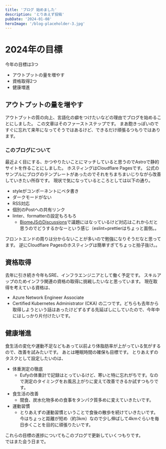 ```yaml
---
title: 'ブログ 始めました'
description: 'とりあえず投稿'
pubDate: '2024-01-08'
heroImage: '/blog-placeholder-3.jpg'
---
```


# 2024年の目標
今年の目標は3つ
- アウトプットの量を増やす
- 資格取得2つ
- 健康増進

## アウトプットの量を増やす
アウトプットの質の向上、言語化の癖をつけたいなどの理由でブログを始めることにしました。
この文章はそのファーストステップです。
まあ飽きっぽいのですぐに忘れて来年になってそうではあるけど、できるだけ頑張るつもりではあります。

### このブログについて
最近よく目にする、かつやりたいことにマッチしていると思うのでAstroで静的サイトを作ることにしました。
ホスティングはCloudflare Pagesです。
公式のサンプルにブログのテンプレートがあったのでそれをちまちまいじりながら改善していきたい所存です。
現状で気になっているところとしては以下の通り。
- styleがコンポーネントにベタ書き
- ダークモードがない
- RSS対応
- 個別のPostへの共有リンク
- linter、formatterの設定もろもろ
  - [BiomeJSのDiscussions](https://github.com/biomejs/biome/discussions/1254)で議題にはなっているけど対応はこれからだと思うのでどうするかなーという感じ（eslint+prettierはちょっと面倒。。

フロントエンドの周りは分からないことが多いので勉強になりそうだなと思ってます。
逆にCloudflare Pagesのホスティングは簡単すぎてちょっと拍子抜け。。

## 資格取得
去年に引き続き今年もSRE、インフラエンジニアとして働く予定です。
スキルアップのためインフラ関連の資格の取得に挑戦したいなと思っています。
現在取得を考えている資格は、
- Azure Network Engineer Associate
- Certified Kubernetes Administrator (CKA)
の二つです。どちらも去年から取得しようという話はあったけどずるずる先延ばしにしていたので、今年中にはしっかり片付けたいです。

## 健康増進
食生活の変化や運動不足などもあって以前より体脂肪率が上がっている気がするので、改善を試みたいです。
あとは睡眠時間の確保も目標です。
とりあえずのタスクとして設定したいのは、
- 体重測定の徹底
  - Eufyの体重計で記録はとっているけど、寒いと特に忘れがちです。なので測定のタイミングをお風呂上がりに変えて改善できるか試すつもりです。
- 食生活の改善
  - 間食、炭水化物多めの食事をタンパク質多めに変えていきたいです。
- 運動習慣
  - とりあえずの運動習慣ということで食後の散歩を続けていきたいです。今はちょっと距離が短め（約3km）なので少し伸ばして4kmぐらいを毎日歩くことを目的に頑張りたいです。

これらの目標の進捗についてもこのブログで更新していくつもりです。  
ではまた会う日まで。
